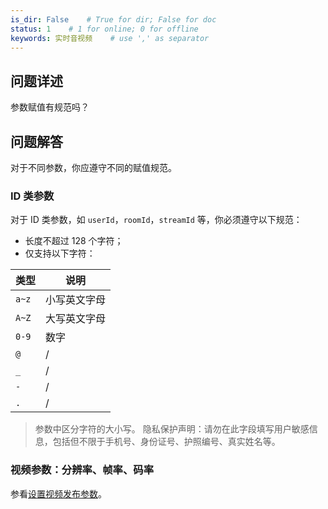 ```yaml
---
is_dir: False    # True for dir; False for doc
status: 1    # 1 for online; 0 for offline
keywords: 实时音视频    # use ',' as separator
---
```


## 问题详述

参数赋值有规范吗？

## 问题解答

对于不同参数，你应遵守不同的赋值规范。

### ID 类参数

对于 ID 类参数，如 `userId`，`roomId`，`streamId` 等，你必须遵守以下规范：
- 长度不超过 128 个字符；
- 仅支持以下字符：

| 类型 | 说明 |
| --- | --- |
| `a~z` | 小写英文字母 |
| `A~Z` | 大写英文字母 |
| `0-9` | 数字 |
| `@` | / |
| `_` | / |
| `-` | / |
| `.` | / |

> 参数中区分字符的大小写。
> 隐私保护声明：请勿在此字段填写用户敏感信息，包括但不限于手机号、身份证号、护照编号、真实姓名等。


### 视频参数：分辨率、帧率、码率

参看[设置视频发布参数](70122)。
